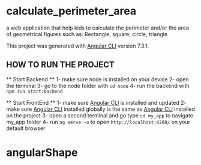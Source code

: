 # calculate_perimeter_area
a web application that help kids to calculate the perimeter and/or the area of geometrical figures such as: Rectangle, square, circle, triangle

This project was generated with [Angular CLI](https://github.com/angular/angular-cli) version 7.3.1.

## HOW TO RUN THE PROJECT

** Start Backend **
1- make sure node is installed on your device
2- open the terminal
3- go to the node folder with `cd node`
4- run the backend with `npm run start:backend`

** Start FrontEnd **
1- make sure [Angular CLI](https://github.com/angular/angular-cli) is installed and updated
2- make sure [Angular CLI](https://github.com/angular/angular-cli) installed globally is the same as [Angular CLI](https://github.com/angular/angular-cli) installed on the project
3- open a second terminal and go type `cd my_app` to navigate my_app folder
4- run `ng serve -o` to open `http://localhost:4200/` on your default browser

# angularShape